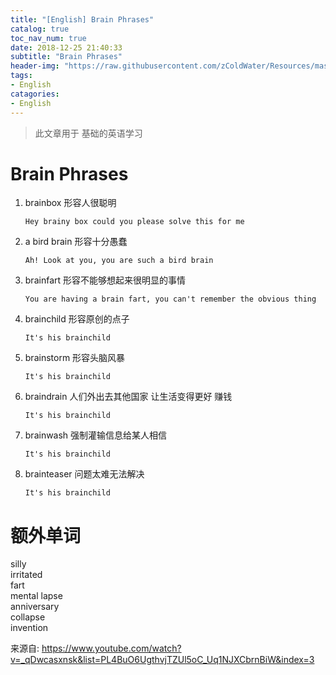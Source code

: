 ```yaml
---
title: "[English] Brain Phrases"
catalog: true
toc_nav_num: true
date: 2018-12-25 21:40:33
subtitle: "Brain Phrases"
header-img: "https://raw.githubusercontent.com/zColdWater/Resources/master/Images/blur1.jpg"
tags:
- English
catagories:
- English
---
```


> 此文章用于 基础的英语学习

Brain Phrases
=======
1. brainbox 形容人很聪明
    ```
    Hey brainy box could you please solve this for me
    ```
2. a bird brain 形容十分愚蠢
    ```
    Ah! Look at you, you are such a bird brain
    ```
3. brainfart 形容不能够想起来很明显的事情
    ```
    You are having a brain fart, you can't remember the obvious thing
    ```
4. brainchild 形容原创的点子
    ```
    It's his brainchild
    ```
5. brainstorm 形容头脑风暴
    ```
    It's his brainchild
    ```
6. braindrain 人们外出去其他国家 让生活变得更好 赚钱
    ```
    It's his brainchild
    ```
7. brainwash 强制灌输信息给某人相信
    ```
    It's his brainchild
    ```
8. brainteaser 问题太难无法解决
    ```
    It's his brainchild
    ```


额外单词
=======
silly  
irritated   
fart  
mental lapse   
anniversary  
collapse   
invention  


来源自: https://www.youtube.com/watch?v=_qDwcasxnsk&list=PL4BuO6UgthvjTZUl5oC_Uq1NJXCbrnBiW&index=3

